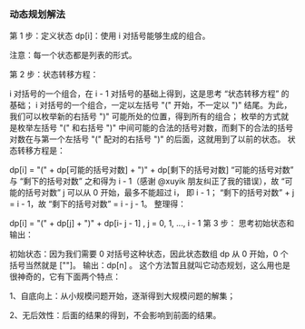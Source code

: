 ### 动态规划解法

第 1 步：定义状态 dp[i]：使用 i 对括号能够生成的组合。

注意：每一个状态都是列表的形式。

第 2 步：状态转移方程：

i 对括号的一个组合，在 i - 1 对括号的基础上得到，这是思考 “状态转移方程” 的基础；
i 对括号的一个组合，一定以左括号 "(" 开始，不一定以 ")" 结尾。为此，我们可以枚举新的右括号 ")" 可能所处的位置，得到所有的组合；
枚举的方式就是枚举左括号 "(" 和右括号 ")" 中间可能的合法的括号对数，而剩下的合法的括号对数在与第一个左括号 "(" 配对的右括号 ")" 的后面，这就用到了以前的状态。
状态转移方程是：

dp[i] = "(" + dp[可能的括号对数] + ")" + dp[剩下的括号对数]
“可能的括号对数” 与 “剩下的括号对数” 之和得为 i - 1（感谢 @xuyik 朋友纠正了我的错误），故 “可能的括号对数” j 可以从 0 开始，最多不能超过 i， 即 i - 1；
“剩下的括号对数” + j = i - 1，故 “剩下的括号对数” = i - j - 1。
整理得：

dp[i] = "(" + dp[j] + ")" + dp[i- j - 1] , j = 0, 1, ..., i - 1
第 3 步： 思考初始状态和输出：

初始状态：因为我们需要 0 对括号这种状态，因此状态数组 dp 从 0 开始，0 个括号当然就是 [""]。
输出：dp[n] 。
这个方法暂且就叫它动态规划，这么用也是很神奇的，它有下面两个特点：

1、自底向上：从小规模问题开始，逐渐得到大规模问题的解集；

2、无后效性：后面的结果的得到，不会影响到前面的结果。
